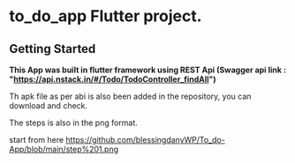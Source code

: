 # to_do_app Flutter project.

## Getting Started

**This App was built in flutter framework using REST Api (Swagger api link : "https://api.nstack.in/#/Todo/TodoController_findAll")**

Th apk file as per abi is also been added in the repository, you can download and check.


The steps is also in the png format.

start from here
https://github.com/blessingdanyWP/To_do-App/blob/main/step%201.png
